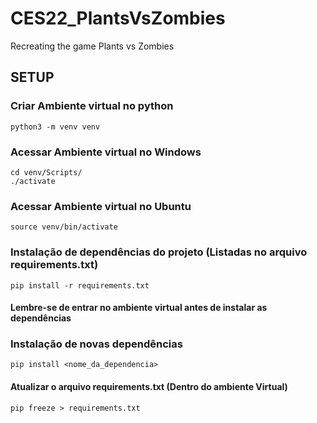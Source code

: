 # CES22_PlantsVsZombies
Recreating the game Plants vs Zombies

## SETUP

### Criar Ambiente virtual no python
  ```
  python3 -m venv venv
  ```

### Acessar Ambiente virtual no Windows
  ```
  cd venv/Scripts/
  ./activate
  ```

### Acessar Ambiente virtual no Ubuntu
  ```
  source venv/bin/activate
  ```

### Instalação de dependências do projeto (Listadas no arquivo requirements.txt)
  ```
  pip install -r requirements.txt
  ```
#### Lembre-se de entrar no ambiente virtual antes de instalar as dependências

### Instalação de novas dependências
  ```
  pip install <nome_da_dependencia>
  ```
#### Atualizar o arquivo requirements.txt (Dentro do ambiente Virtual)
  ```
  pip freeze > requirements.txt
  ```
